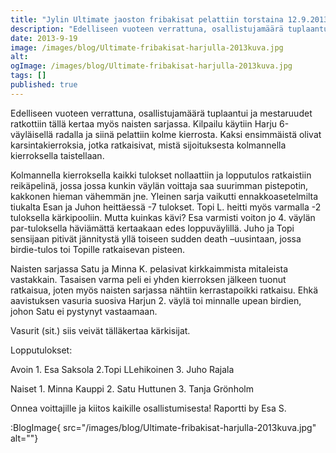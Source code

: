 ```yaml
---
title: "Jylin Ultimate jaoston fribakisat pelattiin torstaina 12.9.2013 Harjulla"
description: "Edelliseen vuoteen verrattuna, osallistujamäärä tuplaantui ja mestaruudet ratkottiin tällä kertaa myös naisten sarjassa. Kilpailu käytiin Harju 6-väyläisellä radalla ja siinä pelattiin kolme kierrosta. Kaksi ensimmäistä olivat karsintakierroksia, jotka ratkaisivat, mistä sijoituksesta kolmannella kierroksella taistellaan. Kolmannella kierroksella kaikki tulokset nollaattiin ja lopputulos ratkaistiin reikäpelinä, jossa jossa kunkin väylän voittaja saa suurimman pistepotin, kakkonen hieman vähemmän jne."
date: 2013-9-19
image: /images/blog/Ultimate-fribakisat-harjulla-2013kuva.jpg
alt:
ogImage: /images/blog/Ultimate-fribakisat-harjulla-2013kuva.jpg
tags: []
published: true
---
```

Edelliseen vuoteen verrattuna, osallistujamäärä tuplaantui ja mestaruudet ratkottiin tällä kertaa myös naisten sarjassa. Kilpailu käytiin Harju 6-väyläisellä radalla ja siinä pelattiin kolme kierrosta. Kaksi ensimmäistä olivat karsintakierroksia, jotka ratkaisivat, mistä sijoituksesta kolmannella kierroksella taistellaan.

Kolmannella kierroksella kaikki tulokset nollaattiin ja lopputulos ratkaistiin reikäpelinä, jossa jossa kunkin väylän voittaja saa suurimman pistepotin, kakkonen hieman vähemmän jne. Yleinen sarja vaikutti ennakkoasetelmilta tiukalta Esan ja Juhon heittäessä -7 tulokset. Topi L. heitti myös varmalla -2 tuloksella kärkipooliin. Mutta kuinkas kävi? Esa varmisti voiton jo 4. väylän par-tuloksella häviämättä kertaakaan edes loppuväylillä. Juho ja Topi sensijaan pitivät jännitystä yllä toiseen sudden death –uusintaan, jossa birdie-tulos toi Topille ratkaisevan pisteen.

Naisten sarjassa Satu ja Minna K. pelasivat kirkkaimmista mitaleista vastakkain. Tasaisen varma peli ei yhden kierroksen jälkeen tuonut ratkaisua, joten myös naisten sarjassa nähtiin kerrastapoikki ratkaisu. Ehkä aavistuksen vasuria suosiva Harjun 2. väylä toi minnalle upean birdien, johon Satu ei pystynyt vastaamaan.

Vasurit (sit.) siis veivät tälläkertaa kärkisijat.

Lopputulokset:

Avoin 1. Esa Saksola 2.Topi LLehikoinen 3. Juho Rajala

Naiset 1. Minna Kauppi 2. Satu Huttunen 3. Tanja Grönholm

Onnea voittajille ja kiitos kaikille osallistumisesta! Raportti by Esa S.

:BlogImage{ src="/images/blog/Ultimate-fribakisat-harjulla-2013kuva.jpg" alt=""}
